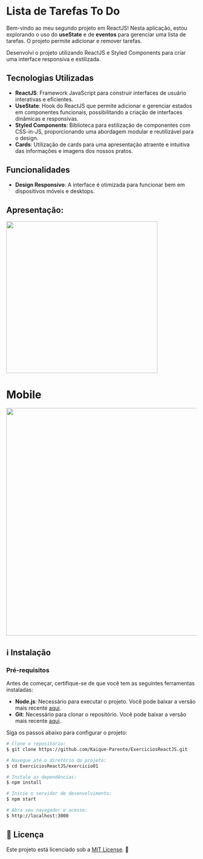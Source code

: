 # Lista de Tarefas To Do

Bem-vindo ao meu segundo projeto em ReactJS! Nesta aplicação, estou explorando o uso do **useState** e de **eventos** para gerenciar uma lista de tarefas. O projeto permite adicionar e remover tarefas.

Desenvolvi o projeto utilizando ReactJS e Styled Components para criar uma interface responsiva e estilizada.

## Tecnologias Utilizadas

- **ReactJS**: Framework JavaScript para construir interfaces de usuário interativas e eficientes.
- **UseState**: Hook do ReactJS que permite adicionar e gerenciar estados em componentes funcionais, possibilitando a criação de interfaces dinâmicas e responsivas.
- **Styled Components**: Biblioteca para estilização de componentes com CSS-in-JS, proporcionando uma abordagem modular e reutilizável para o design.
- **Cards**: Utilização de cards para uma apresentação atraente e intuitiva das informações e imagens dos nossos pratos.

## Funcionalidades

- **Design Responsivo**: A interface é otimizada para funcionar bem em dispositivos móveis e desktops.

## Apresentação:

<div>
    <img style="width: 400px" src="./src/assets/images/ListaTarefas.jpeg">
    <h1>Mobile</h1>
    <img style="width: 600px" src="./src/assets/images/ListaTarefasMobile.jpeg">
</div>

## :information_source: Instalação

### Pré-requisitos

Antes de começar, certifique-se de que você tem as seguintes ferramentas instaladas:

- **Node.js**: Necessário para executar o projeto. Você pode baixar a versão mais recente [aqui](https://nodejs.org/).
- **Git**: Necessário para clonar o repositório. Você pode baixar a versão mais recente [aqui](https://git-scm.com/).

Siga os passos abaixo para configurar o projeto:

```bash
# Clone o repositório:
$ git clone https://github.com/Kaique-Parente/ExerciciosReactJS.git

# Navegue até o diretório do projeto:
$ cd ExerciciosReactJS/exercicio01

# Instale as dependências:
$ npm install

# Inicie o servidor de desenvolvimento:
$ npm start

# Abra seu navegador e acesse:
$ http://localhost:3000
```

## :memo: Licença

Este projeto está licenciado sob a [MIT License](https://github.com/Kaique-Parente/ExerciciosReactJS/blob/main/LICENSE). 📜
